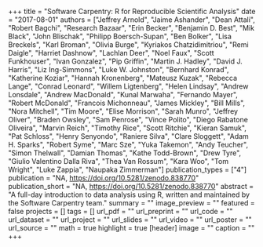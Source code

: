 +++
title = "Software Carpentry: R for Reproducible Scientific Analysis"
date = "2017-08-01"
authors = ["Jeffrey Arnold", "Jaime Ashander", "Dean Attali", "Robert Bagchi", "Research Bazaar", "Erin Becker", "Benjamin D. Best", "Mik Black", "John Blischak", "Philipp Boersch-Supan", "Ben Bolker", "Lisa Breckels", "Karl Broman", "Olivia Burge", "Kyriakos Chatzidimitriou", "Remi Daigle", "Harriet Dashnow", "Lachlan Deer", "Noel Faux", "Scott Funkhouser", "Ivan Gonzalez", "Pip Griffin", "Martin J. Hadley", "David J. Harris", "Liz Ing-Simmons", "Luke W. Johnston", "Bernhard Konrad", "Katherine Koziar", "Hannah Kronenberg", "Mateusz Kuzak", "Rebecca Lange", "Conrad Leonard", "Willem Ligtenberg", "Helen Lindsay", "Andrew Lonsdale", "Andrew MacDonald", "Kunal Marwaha", "Fernando Mayer", "Robert McDonald", "Francois Michonneau", "James Mickley", "Bill Mills", "Nora Mitchell", "Tim Moore", "Elise Morrison", "Sarah Munro", "Jeffrey Oliver", "Braden Owsley", "Sam Penrose", "Vince Polito", "Diego Rabatone Oliveira", "Marvin Reich", "Timothy Rice", "Scott Ritchie", "Kieran Samuk", "Pat Schloss", "Henry Senyondo", "Raniere Silva", "Clare Sloggett", "Adam H. Sparks", "Robert Syme", "Marc Sze", "Yuka Takemon", "Andy Teucher", "Simon Thelwall", "Damian Thomas", "Kathe Todd-Brown", "Drew Tyre", "Giulio Valentino Dalla Riva", "Thea Van Rossum", "Kara Woo", "Tom Wright", "Luke Zappia", "Naupaka Zimmerman"]
publication_types = ["4"]
publication = "NA, https://doi.org/10.5281/zenodo.838770"
publication_short = "NA, https://doi.org/10.5281/zenodo.838770"
abstract = "A full-day introduction to data analysis using R, written and maintained by the Software Carpentry team."
summary = ""
image_preview = ""
featured = false
projects = []
tags = []
url_pdf = ""
url_preprint = ""
url_code = ""
url_dataset = ""
url_project = ""
url_slides = ""
url_video = ""
url_poster = ""
url_source = ""
math = true
highlight = true
[header]
image = ""
caption = ""
+++
